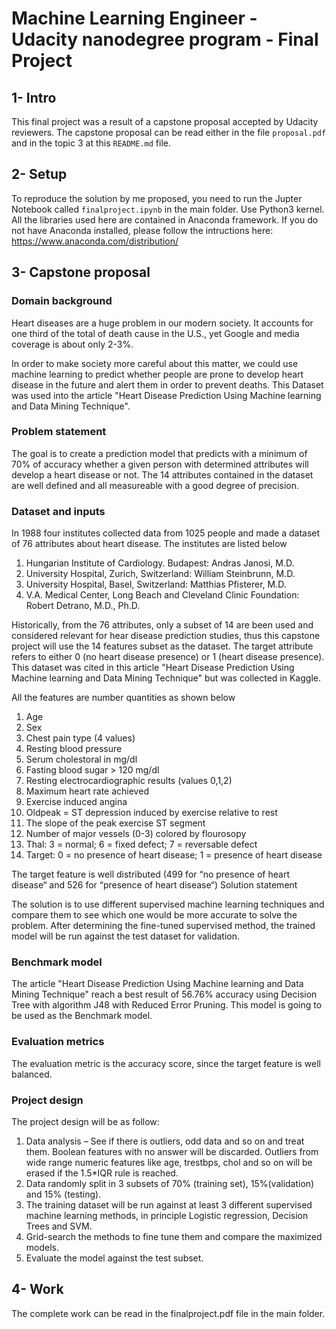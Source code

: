 # Machine Learning Engineer - Udacity nanodegree program - Final Project

## 1- Intro
This final project was a result of a capstone proposal accepted by Udacity reviewers. The capstone proposal can be read either in the file `proposal.pdf` and in the topic 3 at this `README.md` file.

## 2- Setup
To reproduce the solution by me proposed, you need to run the Jupter Notebook called `finalproject.ipynb` in the main folder. Use Python3 kernel. All the libraries used here are contained in Anaconda framework. If you do not have Anaconda installed, please follow the intructions here: https://www.anaconda.com/distribution/

## 3- Capstone proposal

### Domain background

Heart diseases are a huge problem in our modern society. It accounts for one third of the total of death cause in the U.S., yet Google and media coverage is about only 2-3%. 

In order to make society more careful about this matter, we could use machine learning to predict whether people are prone to develop heart disease in the future and alert them in order to prevent deaths. This Dataset was used into the article "Heart Disease Prediction Using Machine learning and Data Mining Technique".

### Problem statement
 
The goal is to create a prediction model that predicts with a minimum of 70% of accuracy whether a given person with determined attributes will develop a heart disease or not. The 14 attributes contained in the dataset are well defined and all measureable with a good degree of precision.

### Dataset and inputs

In 1988 four institutes collected data from 1025 people and made a dataset of 76 attributes about heart disease. The institutes are listed below

1.	Hungarian Institute of Cardiology. Budapest: Andras Janosi, M.D. 
2.	University Hospital, Zurich, Switzerland: William Steinbrunn, M.D. 
3.	University Hospital, Basel, Switzerland: Matthias Pfisterer, M.D. 
4.	V.A. Medical Center, Long Beach and Cleveland Clinic Foundation: Robert Detrano, M.D., Ph.D.

Historically, from the 76 attributes, only a subset of 14 are been used and considered relevant for hear disease prediction studies, thus this capstone project will use the 14 features subset as the dataset. The target attribute refers to either 0 (no heart disease presence) or 1 (heart disease presence). This dataset was cited in this article "Heart Disease Prediction Using Machine learning and Data Mining Technique" but was collected in Kaggle.

All the features are number quantities as shown below 
1.	Age
2.	 Sex 
3.	Chest pain type (4 values) 
4.	Resting blood pressure 
5.	Serum cholestoral in mg/dl 
6.	Fasting blood sugar > 120 mg/dl
7.	Resting electrocardiographic results (values 0,1,2)
8.	Maximum heart rate achieved 
9.	Exercise induced angina 
10.	Oldpeak = ST depression induced by exercise relative to rest 
11.	The slope of the peak exercise ST segment 
12.	Number of major vessels (0-3) colored by flourosopy 
13.	Thal: 3 = normal; 6 = fixed defect; 7 = reversable defect
14.	Target: 0 = no presence of heart disease; 1 = presence of heart disease

The target feature is well distributed (499 for “no presence of heart disease“ and 526 for “presence of heart disease“)
Solution statement

The solution is to use different supervised machine learning techniques and compare them to see which one would be more accurate to solve the problem. After determining the fine-tuned supervised method, the trained model will be run against the test dataset for validation. 

### Benchmark model

The article "Heart Disease Prediction Using Machine learning and Data Mining Technique" reach a best result of 56.76% accuracy using Decision Tree with algorithm J48 with Reduced Error Pruning. This model is going to be used as the Benchmark model.

### Evaluation metrics

The evaluation metric is the accuracy score, since the target feature is well balanced.

### Project design

The project design will be as follow:
1.	Data analysis – See if there is outliers, odd data and so on and treat them. Boolean features with no answer will be discarded. Outliers from wide range numeric features like age, trestbps, chol and so on will be erased if the 1.5*IQR rule is reached. 
2.	Data randomly split in 3 subsets of 70% (training set), 15%(validation) and 15% (testing).
3.	The training dataset will be run against at least 3 different supervised machine learning methods, in principle Logistic regression, Decision Trees and SVM.
4.	 Grid-search the methods to fine tune them and compare the maximized models. 
5.	Evaluate the model against the test subset.


## 4- Work
The complete work can be read in the finalproject.pdf file in the main folder.
